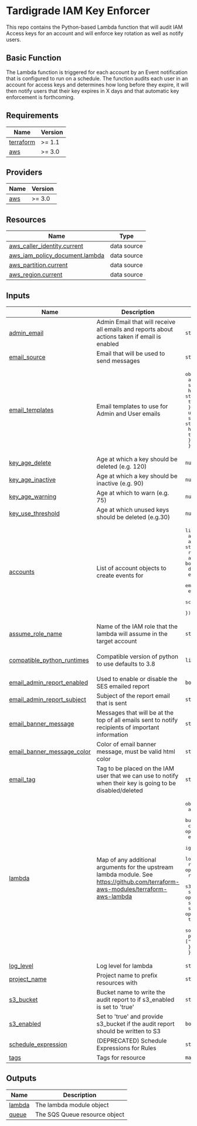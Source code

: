 # Tardigrade IAM Key Enforcer

This repo contains the Python-based Lambda function that will audit IAM Access keys for an account and will enforce key rotation as well as notify users.

## Basic Function

The Lambda function is triggered for each account by an Event notification that is configured to run on a schedule.
The function audits each user in an account for access keys and determines how long before they expire, it will then notify users that their key expires in X days and that automatic key enforcement is forthcoming.

<!-- BEGIN TFDOCS -->
## Requirements

| Name | Version |
|------|---------|
| <a name="requirement_terraform"></a> [terraform](#requirement\_terraform) | >= 1.1 |
| <a name="requirement_aws"></a> [aws](#requirement\_aws) | >= 3.0 |

## Providers

| Name | Version |
|------|---------|
| <a name="provider_aws"></a> [aws](#provider\_aws) | >= 3.0 |

## Resources

| Name | Type |
|------|------|
| [aws_caller_identity.current](https://registry.terraform.io/providers/hashicorp/aws/latest/docs/data-sources/caller_identity) | data source |
| [aws_iam_policy_document.lambda](https://registry.terraform.io/providers/hashicorp/aws/latest/docs/data-sources/iam_policy_document) | data source |
| [aws_partition.current](https://registry.terraform.io/providers/hashicorp/aws/latest/docs/data-sources/partition) | data source |
| [aws_region.current](https://registry.terraform.io/providers/hashicorp/aws/latest/docs/data-sources/region) | data source |

## Inputs

| Name | Description | Type | Default | Required |
|------|-------------|------|---------|:--------:|
| <a name="input_admin_email"></a> [admin\_email](#input\_admin\_email) | Admin Email that will receive all emails and reports about actions taken if email is enabled | `string` | n/a | yes |
| <a name="input_email_source"></a> [email\_source](#input\_email\_source) | Email that will be used to send messages | `string` | n/a | yes |
| <a name="input_email_templates"></a> [email\_templates](#input\_email\_templates) | Email templates to use for Admin and User emails | <pre>object({<br>    admin = object({<br>      subject = string,<br>      html    = string,<br>      text    = string,<br>    }),<br>    user = object({<br>      subject = string,<br>      html    = string,<br>      text    = string,<br>    })<br>  })</pre> | n/a | yes |
| <a name="input_key_age_delete"></a> [key\_age\_delete](#input\_key\_age\_delete) | Age at which a key should be deleted (e.g. 120) | `number` | n/a | yes |
| <a name="input_key_age_inactive"></a> [key\_age\_inactive](#input\_key\_age\_inactive) | Age at which a key should be inactive (e.g. 90) | `number` | n/a | yes |
| <a name="input_key_age_warning"></a> [key\_age\_warning](#input\_key\_age\_warning) | Age at which to warn (e.g. 75) | `number` | n/a | yes |
| <a name="input_key_use_threshold"></a> [key\_use\_threshold](#input\_key\_use\_threshold) | Age at which unused keys should be deleted (e.g.30) | `number` | n/a | yes |
| <a name="input_accounts"></a> [accounts](#input\_accounts) | List of account objects to create events for | <pre>list(object({<br>    account_name        = string<br>    account_number      = string<br>    role_name           = optional(string) # deprecated<br>    armed               = bool<br>    debug               = optional(bool, false)<br>    email_user_enabled  = bool<br>    email_targets       = list(string)<br>    exempt_groups       = list(string)<br>    schedule_expression = optional(string, "cron(0 1 ? * SUN *)")<br>  }))</pre> | `[]` | no |
| <a name="input_assume_role_name"></a> [assume\_role\_name](#input\_assume\_role\_name) | Name of the IAM role that the lambda will assume in the target account | `string` | `"E_IAM_KEY_ENFORCER"` | no |
| <a name="input_compatible_python_runtimes"></a> [compatible\_python\_runtimes](#input\_compatible\_python\_runtimes) | Compatible version of python to use defaults to 3.8 | `list(string)` | <pre>[<br>  "python3.8"<br>]</pre> | no |
| <a name="input_email_admin_report_enabled"></a> [email\_admin\_report\_enabled](#input\_email\_admin\_report\_enabled) | Used to enable or disable the SES emailed report | `bool` | `false` | no |
| <a name="input_email_admin_report_subject"></a> [email\_admin\_report\_subject](#input\_email\_admin\_report\_subject) | Subject of the report email that is sent | `string` | `null` | no |
| <a name="input_email_banner_message"></a> [email\_banner\_message](#input\_email\_banner\_message) | Messages that will be at the top of all emails sent to notify recipients of important information | `string` | `""` | no |
| <a name="input_email_banner_message_color"></a> [email\_banner\_message\_color](#input\_email\_banner\_message\_color) | Color of email banner message, must be valid html color | `string` | `"red"` | no |
| <a name="input_email_tag"></a> [email\_tag](#input\_email\_tag) | Tag to be placed on the IAM user that we can use to notify when their key is going to be disabled/deleted | `string` | `"keyenforcer:email"` | no |
| <a name="input_lambda"></a> [lambda](#input\_lambda) | Map of any additional arguments for the upstream lambda module. See <https://github.com/terraform-aws-modules/terraform-aws-lambda> | <pre>object({<br>    artifacts_dir            = optional(string, "builds")<br>    build_in_docker          = optional(bool, false)<br>    create_package           = optional(bool, true)<br>    ephemeral_storage_size   = optional(number)<br>    ignore_source_code_hash  = optional(bool, true)<br>    local_existing_package   = optional(string)<br>    recreate_missing_package = optional(bool, false)<br>    runtime                  = optional(string, "python3.9")<br>    s3_bucket                = optional(string)<br>    s3_existing_package      = optional(map(string))<br>    s3_prefix                = optional(string)<br>    store_on_s3              = optional(bool, false)<br>    timeout                  = optional(number, 300)<br>    source_path = optional(object({<br>      patterns = optional(list(string), ["!\\.terragrunt-source-manifest"])<br>    }), {})<br>  })</pre> | `{}` | no |
| <a name="input_log_level"></a> [log\_level](#input\_log\_level) | Log level for lambda | `string` | `"INFO"` | no |
| <a name="input_project_name"></a> [project\_name](#input\_project\_name) | Project name to prefix resources with | `string` | `"iam-key-enforcer"` | no |
| <a name="input_s3_bucket"></a> [s3\_bucket](#input\_s3\_bucket) | Bucket name to write the audit report to if s3\_enabled is set to 'true' | `string` | `null` | no |
| <a name="input_s3_enabled"></a> [s3\_enabled](#input\_s3\_enabled) | Set to 'true' and provide s3\_bucket if the audit report should be written to S3 | `bool` | `false` | no |
| <a name="input_schedule_expression"></a> [schedule\_expression](#input\_schedule\_expression) | (DEPRECATED) Schedule Expressions for Rules | `string` | `null` | no |
| <a name="input_tags"></a> [tags](#input\_tags) | Tags for resource | `map(string)` | `{}` | no |

## Outputs

| Name | Description |
|------|-------------|
| <a name="output_lambda"></a> [lambda](#output\_lambda) | The lambda module object |
| <a name="output_queue"></a> [queue](#output\_queue) | The SQS Queue resource object |

<!-- END TFDOCS -->
